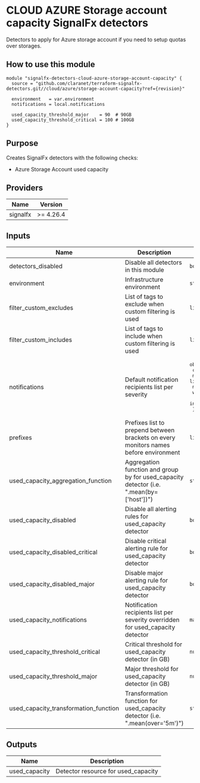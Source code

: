 # CLOUD AZURE Storage account capacity SignalFx detectors

Detectors to apply for Azure storage account if you need to setup quotas over storages.

## How to use this module

```hcl
module "signalfx-detectors-cloud-azure-storage-account-capacity" {
  source = "github.com/claranet/terraform-signalfx-detectors.git//cloud/azure/storage-account-capacity?ref={revision}"

  environment   = var.environment
  notifications = local.notifications

  used_capacity_threshold_major    = 90  # 90GB
  used_capacity_threshold_critical = 100 # 100GB
}
```

## Purpose

Creates SignalFx detectors with the following checks:

* Azure Storage Account used capacity

## Providers

| Name | Version |
|------|---------|
| signalfx | >= 4.26.4 |

## Inputs

| Name | Description | Type | Default | Required |
|------|-------------|------|---------|:--------:|
| detectors\_disabled | Disable all detectors in this module | `bool` | `false` | no |
| environment | Infrastructure environment | `string` | n/a | yes |
| filter\_custom\_excludes | List of tags to exclude when custom filtering is used | `list` | `[]` | no |
| filter\_custom\_includes | List of tags to include when custom filtering is used | `list` | `[]` | no |
| notifications | Default notification recipients list per severity | <pre>object({<br>    critical = list(string)<br>    major    = list(string)<br>    minor    = list(string)<br>    warning  = list(string)<br>    info     = list(string)<br>  })</pre> | n/a | yes |
| prefixes | Prefixes list to prepend between brackets on every monitors names before environment | `list` | `[]` | no |
| used\_capacity\_aggregation\_function | Aggregation function and group by for used\_capacity detector (i.e. ".mean(by=['host'])") | `string` | `".mean(by=['azure_resource_name', 'azure_resource_group_name', 'azure_region'])"` | no |
| used\_capacity\_disabled | Disable all alerting rules for used\_capacity detector | `bool` | `null` | no |
| used\_capacity\_disabled\_critical | Disable critical alerting rule for used\_capacity detector | `bool` | `null` | no |
| used\_capacity\_disabled\_major | Disable major alerting rule for used\_capacity detector | `bool` | `null` | no |
| used\_capacity\_notifications | Notification recipients list per severity overridden for used\_capacity detector | `map(list(string))` | `{}` | no |
| used\_capacity\_threshold\_critical | Critical threshold for used\_capacity detector (in GB) | `number` | n/a | yes |
| used\_capacity\_threshold\_major | Major threshold for used\_capacity detector (in GB) | `number` | n/a | yes |
| used\_capacity\_transformation\_function | Transformation function for used\_capacity detector (i.e. ".mean(over='5m')") | `string` | `".max(over='12h')"` | no |

## Outputs

| Name | Description |
|------|-------------|
| used\_capacity | Detector resource for used\_capacity |

